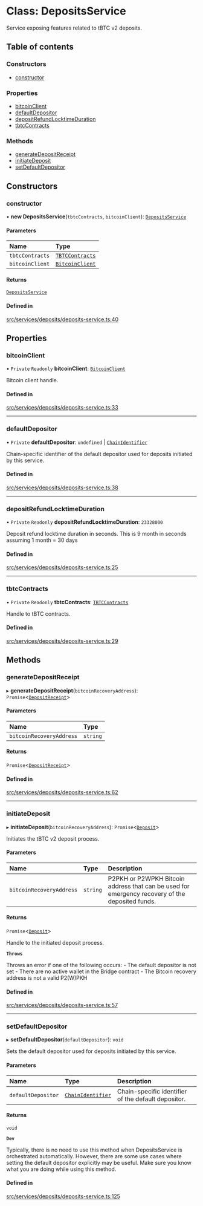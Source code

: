 # Class: DepositsService

Service exposing features related to tBTC v2 deposits.

## Table of contents

### Constructors

- [constructor](DepositsService.md#constructor)

### Properties

- [bitcoinClient](DepositsService.md#bitcoinclient)
- [defaultDepositor](DepositsService.md#defaultdepositor)
- [depositRefundLocktimeDuration](DepositsService.md#depositrefundlocktimeduration)
- [tbtcContracts](DepositsService.md#tbtccontracts)

### Methods

- [generateDepositReceipt](DepositsService.md#generatedepositreceipt)
- [initiateDeposit](DepositsService.md#initiatedeposit)
- [setDefaultDepositor](DepositsService.md#setdefaultdepositor)

## Constructors

### constructor

• **new DepositsService**(`tbtcContracts`, `bitcoinClient`): [`DepositsService`](DepositsService.md)

#### Parameters

| Name | Type |
| :------ | :------ |
| `tbtcContracts` | [`TBTCContracts`](../README.md#tbtccontracts) |
| `bitcoinClient` | [`BitcoinClient`](../interfaces/BitcoinClient.md) |

#### Returns

[`DepositsService`](DepositsService.md)

#### Defined in

[src/services/deposits/deposits-service.ts:40](https://github.com/keep-network/tbtc-v2/blob/main/typescript/src/services/deposits/deposits-service.ts#L40)

## Properties

### bitcoinClient

• `Private` `Readonly` **bitcoinClient**: [`BitcoinClient`](../interfaces/BitcoinClient.md)

Bitcoin client handle.

#### Defined in

[src/services/deposits/deposits-service.ts:33](https://github.com/keep-network/tbtc-v2/blob/main/typescript/src/services/deposits/deposits-service.ts#L33)

___

### defaultDepositor

• `Private` **defaultDepositor**: `undefined` \| [`ChainIdentifier`](../interfaces/ChainIdentifier.md)

Chain-specific identifier of the default depositor used for deposits
initiated by this service.

#### Defined in

[src/services/deposits/deposits-service.ts:38](https://github.com/keep-network/tbtc-v2/blob/main/typescript/src/services/deposits/deposits-service.ts#L38)

___

### depositRefundLocktimeDuration

• `Private` `Readonly` **depositRefundLocktimeDuration**: ``23328000``

Deposit refund locktime duration in seconds.
This is 9 month in seconds assuming 1 month = 30 days

#### Defined in

[src/services/deposits/deposits-service.ts:25](https://github.com/keep-network/tbtc-v2/blob/main/typescript/src/services/deposits/deposits-service.ts#L25)

___

### tbtcContracts

• `Private` `Readonly` **tbtcContracts**: [`TBTCContracts`](../README.md#tbtccontracts)

Handle to tBTC contracts.

#### Defined in

[src/services/deposits/deposits-service.ts:29](https://github.com/keep-network/tbtc-v2/blob/main/typescript/src/services/deposits/deposits-service.ts#L29)

## Methods

### generateDepositReceipt

▸ **generateDepositReceipt**(`bitcoinRecoveryAddress`): `Promise`\<[`DepositReceipt`](../interfaces/DepositReceipt.md)\>

#### Parameters

| Name | Type |
| :------ | :------ |
| `bitcoinRecoveryAddress` | `string` |

#### Returns

`Promise`\<[`DepositReceipt`](../interfaces/DepositReceipt.md)\>

#### Defined in

[src/services/deposits/deposits-service.ts:62](https://github.com/keep-network/tbtc-v2/blob/main/typescript/src/services/deposits/deposits-service.ts#L62)

___

### initiateDeposit

▸ **initiateDeposit**(`bitcoinRecoveryAddress`): `Promise`\<[`Deposit`](Deposit.md)\>

Initiates the tBTC v2 deposit process.

#### Parameters

| Name | Type | Description |
| :------ | :------ | :------ |
| `bitcoinRecoveryAddress` | `string` | P2PKH or P2WPKH Bitcoin address that can be used for emergency recovery of the deposited funds. |

#### Returns

`Promise`\<[`Deposit`](Deposit.md)\>

Handle to the initiated deposit process.

**`Throws`**

Throws an error if one of the following occurs:
        - The default depositor is not set
        - There are no active wallet in the Bridge contract
        - The Bitcoin recovery address is not a valid P2(W)PKH

#### Defined in

[src/services/deposits/deposits-service.ts:57](https://github.com/keep-network/tbtc-v2/blob/main/typescript/src/services/deposits/deposits-service.ts#L57)

___

### setDefaultDepositor

▸ **setDefaultDepositor**(`defaultDepositor`): `void`

Sets the default depositor used for deposits initiated by this service.

#### Parameters

| Name | Type | Description |
| :------ | :------ | :------ |
| `defaultDepositor` | [`ChainIdentifier`](../interfaces/ChainIdentifier.md) | Chain-specific identifier of the default depositor. |

#### Returns

`void`

**`Dev`**

Typically, there is no need to use this method when DepositsService
     is orchestrated automatically. However, there are some use cases
     where setting the default depositor explicitly may be useful.
     Make sure you know what you are doing while using this method.

#### Defined in

[src/services/deposits/deposits-service.ts:125](https://github.com/keep-network/tbtc-v2/blob/main/typescript/src/services/deposits/deposits-service.ts#L125)
